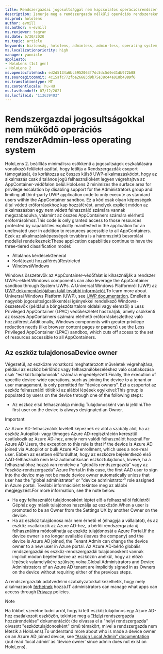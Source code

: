 ```yaml
---
title: Rendszergazdai jogosultsággal nem kapcsolatos operációsrendszer-biztonság
description: Ismerje meg a rendszergazda nélküli operációs rendszereket, az eszköztulajdonosokat és a biztonságot HoloLens vegyes valóságú eszközökön.
ms.prod: hololens
author: evmill
ms.author: v-evmill
ms.reviewer: tagran
ms.date: 6/30/2020
ms.topic: article
keywords: biztonság, hololens, adminless, admin-less, operating system, admin-less operating system, admin os, admin-less os, hololens 2, hololens2 security,
ms.localizationpriority: high
manager: yannisle
appliesto:
- HoloLens (1st gen)
- HoloLens 2
ms.openlocfilehash: ed2d5134a6bc5952063f7dc5dc5d0e31db972b08
ms.sourcegitcommit: 4c15afc772fba26683d9b75e38c44a018b4889f6
ms.translationtype: MT
ms.contentlocale: hu-HU
ms.lasthandoff: 07/12/2021
ms.locfileid: "113639403"
---
```

# <a name="admin-less-operating-system"></a><span data-ttu-id="efda0-104">Rendszergazdai jogosultságokkal nem működő operációs rendszer</span><span class="sxs-lookup"><span data-stu-id="efda0-104">Admin-less operating system</span></span>

<span data-ttu-id="efda0-105">HoloLens 2. beállítás minimálisra csökkenti a jogosultságok eszkalálására vonatkozó felületet azáltal, hogy letiltja a Rendszergazdák csoport támogatását, és korlátozza az összes külső UWP-alkalmazáskódot, hogy az alkalmazás csak általános jogú felhasználóként legyen végrehajtva az AppContainer-védőfalon belül.</span><span class="sxs-lookup"><span data-stu-id="efda0-105">HoloLens 2 minimizes the surface area for privilege escalation by disabling support for the Administrators group and limiting all third-party UWP application code to only execute as standard users within the AppContainer sandbox.</span></span> <span data-ttu-id="efda0-106">Ez a kód csak olyan képességek által védett erőforrásokhoz kap hozzáférést, amelyek explicit módon az alkalmazásban egy nem védett felhasználó számára vannak megszabadulva, valamint az összes AppContainers számára elérhető erőforrásokhoz.</span><span class="sxs-lookup"><span data-stu-id="efda0-106">This code is only granted access to those resources protected by capabilities explicitly manifested in the application for an unelevated user in addition to resources accessible to all AppContainers.</span></span>
<span data-ttu-id="efda0-107">Ezek az alkalmazásképességek továbbra is a háromszintű besorolási modellel rendelkeznek:</span><span class="sxs-lookup"><span data-stu-id="efda0-107">These application capabilities continue to have the three-tiered classification model:</span></span>
  * <span data-ttu-id="efda0-108">Általános kérdések</span><span class="sxs-lookup"><span data-stu-id="efda0-108">General</span></span>
  * <span data-ttu-id="efda0-109">Korlátozott hozzáférésű</span><span class="sxs-lookup"><span data-stu-id="efda0-109">Restricted</span></span>
  * <span data-ttu-id="efda0-110">Windows</span><span class="sxs-lookup"><span data-stu-id="efda0-110">Windows</span></span>

<span data-ttu-id="efda0-111">Windows összetevők az AppContainer-védőfalat is kihasználják a rendszer UWPs-ekkel.</span><span class="sxs-lookup"><span data-stu-id="efda0-111">Windows components can also leverage the AppContainer sandbox through System UWPs.</span></span> <span data-ttu-id="efda0-112">A Universal Windows Platformról (UWP) az [UWP dokumentációjában talál további információt.](/windows/uwp/)</span><span class="sxs-lookup"><span data-stu-id="efda0-112">To learn more about Universal Windows Platform (UWP), see [UWP documentation](/windows/uwp/).</span></span> <span data-ttu-id="efda0-113">Emellett a nagyobb jogosultságcsökkentési igényekkel rendelkező Windows-összetevők (például a böngészőtartalom oldalai vagy elemzői) a Less Privileged AppContainer (LPAC) védőkészletet használják, amely csökkenti az összes AppContainers számára elérhető erőforráskészlethez való hozzáférést.</span><span class="sxs-lookup"><span data-stu-id="efda0-113">Additionally, Windows components with greater privilege reduction needs (like browser content pages or parsers) use the Less Privileged AppContainer (LPAC) sandbox, which cuts off access to the set of resources accessible to all AppContainers.</span></span>

## <a name="device-owner"></a><span data-ttu-id="efda0-114">Az eszköz tulajdonosa</span><span class="sxs-lookup"><span data-stu-id="efda0-114">Device owner</span></span>

<span data-ttu-id="efda0-115">Végezetül, az eszközre vonatkozó meghatározott műveletek végrehajtása, például az eszköz bérlőhöz vagy felhasználókezeléshez való csatlakozása csak "eszköztulajdonosok" számára engedélyezett.</span><span class="sxs-lookup"><span data-stu-id="efda0-115">Finally, the execution of specific device-wide operations, such as joining the device to a tenant or user management, is only permitted for “device owners”.</span></span> <span data-ttu-id="efda0-116">Ezt a csoportot az eszköz felhasználói töltik ki az alábbi lépések egyikével:</span><span class="sxs-lookup"><span data-stu-id="efda0-116">This group is populated by users on the device through one of the following steps:</span></span>
  * <span data-ttu-id="efda0-117">Az eszköz első felhasználója mindig Tulajdonosként van ki jelölni.</span><span class="sxs-lookup"><span data-stu-id="efda0-117">The first user on the device is always designated an Owner.</span></span> 
> [!IMPORTANT]
><span data-ttu-id="efda0-118">Az Azure AD-felhasználók kivételt képeznek ez alól a szabály alól, ha az eszköz Autopilot- vagy tömeges Azure AD-regisztráción keresztül csatlakozik az Azure AD-hez, amely nem valódi felhasználót használ.</span><span class="sxs-lookup"><span data-stu-id="efda0-118">For Azure AD Users, the exception to this rule is that if the device is Azure AD joined via Autopilot or bulk Azure AD enrollment, which uses a non-real user.</span></span> <span data-ttu-id="efda0-119">Ebben az esetben előfordulhat, hogy az eszközre bejelentkező első AAD-felhasználó nem lesz automatikusan eszköztulajdonos, kivéve, ha a felhasználóhoz hozzá van rendelve a "globális rendszergazda" vagy az "eszköz-rendszergazda" Azure Portal.</span><span class="sxs-lookup"><span data-stu-id="efda0-119">In this case, the first AAD user to sign into the device may not be made device owner automatically unless that user has the "global administrator" or "device administrator" role assigned in Azure portal.</span></span> <span data-ttu-id="efda0-120">További információért tekintse meg az alábbi megjegyzést.</span><span class="sxs-lookup"><span data-stu-id="efda0-120">For more information, see the note below.</span></span>  

  * <span data-ttu-id="efda0-121">Ha egy felhasználót tulajdonosként léptet elő a felhasználói felületről Gépház egy másik tulajdonos használja az eszközön.</span><span class="sxs-lookup"><span data-stu-id="efda0-121">When a user is promoted to be an Owner from the Settings UX by another Owner on the device.</span></span>
  * <span data-ttu-id="efda0-122">Ha az eszköz tulajdonosa már nem érhető el (elhagyja a vállalatot), és az eszköz csatlakozik az Azure AD-hez, a bérlői rendszergazda új felhasználóra módosíthatja az eszköz tulajdonosát a Azure Portal.</span><span class="sxs-lookup"><span data-stu-id="efda0-122">If the device owner is no longer available (leaves the company) and the device is Azure AD joined, the Tenant Admin can change the device owner to a new user in Azure portal.</span></span> <span data-ttu-id="efda0-123">Az Azure AD-bérlő globális rendszergazdái és eszköz-rendszergazdái tulajdonosként vannak implicit módon bejelentkezve az eszközön anélkül, hogy az előző lépések valamelyikére szükség volna.</span><span class="sxs-lookup"><span data-stu-id="efda0-123">Global Administrators and Device Administrators of an Azure AD tenant are implicitly signed in as Owners on the device without requiring either of the previous steps.</span></span>  

 <span data-ttu-id="efda0-124">A rendszergazdák adatvédelmi szabályzatokkal kezelhetik, hogy mely alkalmazások [férhetnek](/windows/client-management/mdm/policy-csp-privacy) hozzá.</span><span class="sxs-lookup"><span data-stu-id="efda0-124">IT administrators can manage what apps can access through [Privacy](/windows/client-management/mdm/policy-csp-privacy) policies.</span></span> 

> [!NOTE]
> <span data-ttu-id="efda0-125">Ha többet szeretne tudni arról, hogy ki lett eszköztulajdonos egy Azure AD-hez csatlakozott eszközön, tekintse meg a ["Helyi](/azure/active-directory/devices/assign-local-admin) rendszergazda hozzárendelése" dokumentációt (de olvassa el a "helyi rendszergazda" olvasott "eszköztulajdonosként" című témakört, mivel a rendszergazda nem létezik a HoloLens).</span><span class="sxs-lookup"><span data-stu-id="efda0-125">To understand more about who is made a device owner on an Azure AD joined device, see [“Assign Local Admin” documentation](/azure/active-directory/devices/assign-local-admin) (but read ‘local admin’ as ‘device owner’ since admin does not exist on HoloLens).</span></span>